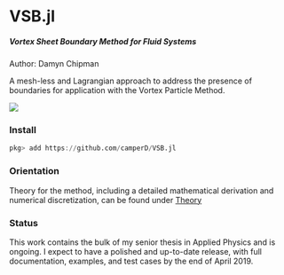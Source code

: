 # VSB.jl

##### Vortex Sheet Boundary Method for Fluid Systems

Author: Damyn Chipman

A mesh-less and Lagrangian approach to address the presence of boundaries for application with the Vortex Particle Method.

![](https://github.com/camperD/VSB.jl/blob/master/assests/animation2_noscale.gif)

### Install

```julia
pkg> add https://github.com/camperD/VSB.jl
```

### Orientation

Theory for the method, including a detailed mathematical derivation and numerical discretization, can be found under [Theory](https://github.com/camperD/VSB.jl/blob/master/Theory_VSB.pdf)

### Status

This work contains the bulk of my senior thesis in Applied Physics and is ongoing. I expect to have a polished and up-to-date release, with full documentation, examples, and test cases by the end of April 2019.
